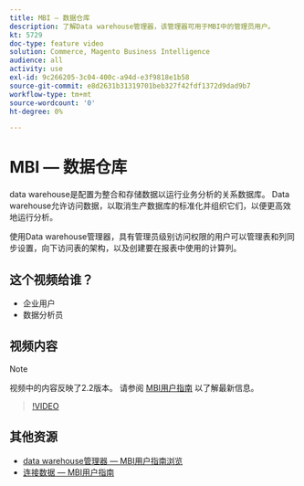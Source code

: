 ```yaml
---
title: MBI — 数据仓库
description: 了解Data warehouse管理器，该管理器可用于MBI中的管理员用户。
kt: 5729
doc-type: feature video
solution: Commerce, Magento Business Intelligence
audience: all
activity: use
exl-id: 9c266205-3c04-400c-a94d-e3f9818e1b58
source-git-commit: e8d2631b31319701beb327f42fdf1372d9dad9b7
workflow-type: tm+mt
source-wordcount: '0'
ht-degree: 0%

---
```


# MBI — 数据仓库

data warehouse是配置为整合和存储数据以运行业务分析的关系数据库。 Data warehouse允许访问数据，以取消生产数据库的标准化并组织它们，以便更高效地运行分析。

使用Data warehouse管理器，具有管理员级别访问权限的用户可以管理表和列同步设置，向下访问表的架构，以及创建要在报表中使用的计算列。

## 这个视频给谁？

- 企业用户
- 数据分析员

## 视频内容

>[!NOTE]
>
>视频中的内容反映了2.2版本。 请参阅 [MBI用户指南](https://experienceleague.adobe.com/docs/commerce-business-intelligence/mbi/guide-overview.html) 以了解最新信息。

>[!VIDEO](https://video.tv.adobe.com/v/35984?quality=12&learn=on)

## 其他资源

- [data warehouse管理器 — MBI用户指南浏览](https://experienceleague.adobe.com/docs/commerce-business-intelligence/mbi/analyze/warehouse-manager/tour-dwm.html)
- [连接数据 — MBI用户指南](https://experienceleague.adobe.com/docs/commerce-business-intelligence/mbi/analyze/connecting/connecting-data.html)
